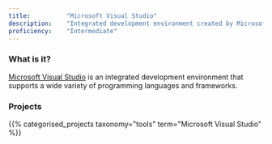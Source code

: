 ```yaml
---
title: 			"Microsoft Visual Studio"
description: 	"Integrated development environment created by Microsoft."
proficiency:	"Intermediate"
---
```


### What is it?
[Microsoft Visual Studio](https://www.visualstudio.com/) is an integrated development environment that supports a wide variety of programming languages and frameworks.

### Projects
{{% categorised_projects taxonomy="tools" term="Microsoft Visual Studio" %}}